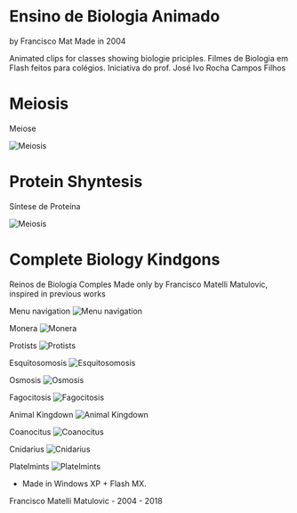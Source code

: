 # Ensino de Biologia Animado
by Francisco Mat
Made in 2004

Animated clips for classes showing biologie priciples. Filmes de Biologia em Flash feitos para colégios. Iniciativa do prof. José Ivo Rocha Campos Filhos

# Meiosis
Meiose

![Meiosis](2018-06-10-biologia-meiose.png)

# Protein Shyntesis
Síntese de Proteína

![Meiosis](2018-06-10-biologia-meiose.png)

# Complete Biology Kindgons
Reinos de Biologia Comples
Made only by Francisco Matelli Matulovic, inspired in previous works

Menu navigation
![Menu navigation](2018-06-10-biologia-reinos.png)

Monera
![Monera](2018-06-10-biologia-reinos-monera.png)

Protists
![Protists](2018-06-10-biologia-reinos-protistas.png)

Esquitosomosis
![Esquitosomosis](2018-06-10-biologia-reinos-animais-esquitossomose.png)

Osmosis
![Osmosis](2018-06-10-biologia-reinos-osmose.png)

Fagocitosis
![Fagocitosis](2018-06-10-biologia-reinos-fagocitose.png)

Animal Kingdown
![Animal Kingdown](2018-06-10-biologia-reinos-animais.png)

Coanocitus
![Coanocitus](2018-06-10-biologia-reinos-coanocito.png)

Cnidarius
![Cnidarius](2018-06-10-biologia-reinos-animais-cnidario.png)

Platelmints
![Platelmints](2018-06-10-biologia-reinos-animais-platelmintos.png)


* Made in Windows XP + Flash MX.

Francisco Matelli Matulovic - 2004 - 2018